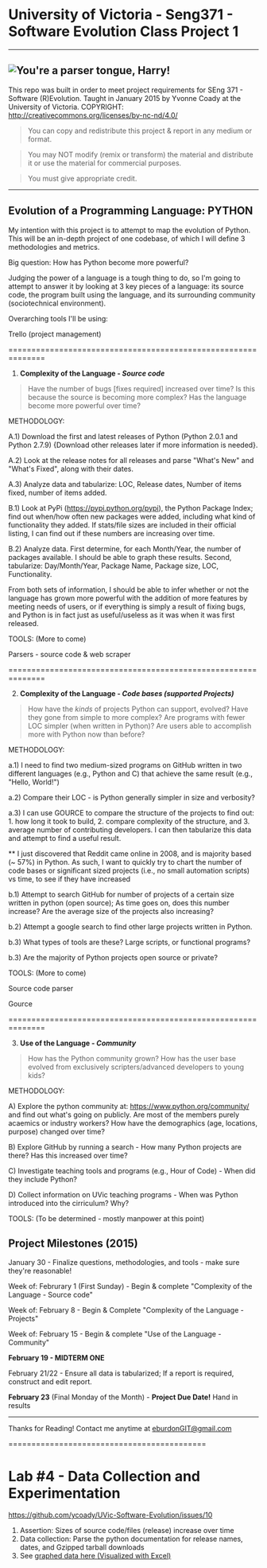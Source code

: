 # University of Victoria - Seng371 - Software Evolution Class Project 1

------------------------------------------
![You're a parser tongue, Harry!](https://i.imgur.com/LdJ7pZo.jpg)
------------------------------------------

This repo was built in order to meet project requirements for SEng 371 - Software (R)Evolution. Taught in January 2015 by Yvonne Coady at the University of Victoria. COPYRIGHT:  http://creativecommons.org/licenses/by-nc-nd/4.0/
  > You can copy and redistribute this project & report in any medium or format.
  
  > You may NOT modify (remix or transform) the material and distribute it or use the material for commercial purposes.
  
  > You must give appropriate credit.

------------------------------------------

Evolution of a Programming Language: PYTHON
------------------------------------------
My intention with this project is to attempt to map the evolution of Python. This will be an in-depth project of one codebase, of which I will define 3 methodologies and metrics.

Big question: How has Python become more powerful?

Judging the power of a language is a tough thing to do, so I'm going to attempt to answer it by looking at 3 key pieces of a language: its source code, the program built using the language, and its surrounding community (sociotechnical environment).

Overarching tools I'll be using:

Trello (project management)

==============================================================

1. <b>Complexity of the Language - <i>Source code</i></b> 
>Have the number of bugs [fixes required] increased over time? Is this because the source is becoming more complex? Has the language become more powerful over time?

  METHODOLOGY:
  
  A.1) Download the first and latest releases of Python (Python 2.0.1 and Python 2.7.9) {Download other releases later if more information is needed}.
  
  A.2) Look at the release notes for all releases and parse "What's New" and "What's Fixed", along with their dates.
  
  A.3) Analyze data and tabularize: LOC, Release dates, Number of items fixed, number of items added.

  B.1) Look at PyPi (https://pypi.python.org/pypi), the Python Package Index; find out when/how often new packages were added, including what kind of functionality they added. If stats/file sizes are included in their official listing, I can find out if these numbers are increasing over time.
  
  B.2) Analyze data. First determine, for each Month/Year, the number of packages available. I should be able to graph these results. Second, tabularize: Day/Month/Year, Package Name, Package size, LOC, Functionality. 
  
  From both sets of information, I should be able to infer whether or not the language has grown more powerful with the addition of more features by meeting needs of users, or if everything is simply a result of fixing bugs, and Python is in fact just as useful/useless as it was when it was first released.

  TOOLS: (More to come)
  
  Parsers - source code & web scraper


==============================================================

2. <b>Complexity of the Language - <i>Code bases (supported Projects)</i></b> 

>How have the <i>kinds</i> of projects Python can support, evolved? Have they gone from simple to more complex? Are programs with fewer LOC simpler (when written in Python)? Are users able to accomplish more with Python now than before?

  METHODOLOGY:
  
  a.1) I need to find two medium-sized programs on GitHub written in two different languages (e.g., Python and C) that achieve the same result (e.g., "Hello, World!")
  
  a.2) Compare their LOC - is Python generally simpler in size and verbosity?
  
  a.3) I can use GOURCE to compare the structure of the projects to find out: 1. how long it took to build, 2. compare complexity of the structure, and 3. average number of contributing developers. I can then tabularize this data and attempt to find a useful result.

  ** I just discovered that Reddit came online in 2008, and is majority based (~ 57%) in Python. As such, I want to quickly try to chart the number of code bases or significant sized projects (i.e., no small automation scripts) vs time, to see if they have increased
  
  b.1) Attempt to search GitHub for number of projects of a certain size written in python (open source); As time goes on, does this number increase? Are the average size of the projects also increasing?
  
  b.2) Attempt a google search to find other large projects written in Python.
  
  b.3) What types of tools are these? Large scripts, or functional programs?
  
  b.3) Are the majority of Python projects open source or private?

  TOOLS: (More to come)
  
  Source code parser
  
  Gource

==============================================================

3. <b>Use of the Language - <i>Community</i></b> 
>How has the Python community grown? How has the user base evolved from exclusively scripters/advanced developers to young kids?

   METHODOLOGY:
   
   A) Explore the python community at: https://www.python.org/community/ and find out what's going on publicly. Are most of the members purely acaemics or industry workers? How have the demographics (age, locations, purpose) changed over time?
   
   B) Explore GitHub by running a search - How many Python projects are there? Has this increased over time?
   
   C) Investigate teaching tools and programs (e.g., Hour of Code) - When did they include Python?
   
   D) Collect information on UVic teaching programs - When was Python introduced into the cirriculum? Why?
   
   
   TOOLS:  (To be determined - mostly manpower at this point)


Project Milestones (2015)
------------------------------------------
January 30 - Finalize questions, methodologies, and tools - make sure they're reasonable!

Week of: Februrary 1 (First Sunday) - Begin & complete "Complexity of the Language - Source code"

Week of: February 8  - Begin & Complete "Complexity of the Language - Projects"

Week of: February 15 - Begin & complete "Use of the Language - Community"

<b>February 19 - MIDTERM ONE</b>

February 21/22 - Ensure all data is tabularized; If a report is required, construct and edit report.

<b>February 23</b> (Final Monday of the Month) - <b>Project Due Date!</b> Hand in results

------------------------------------------
Thanks for Reading! Contact me anytime at eburdonGIT@gmail.com

===========================================

# Lab #4 - Data Collection and Experimentation
https://github.com/ycoady/UVic-Software-Evolution/issues/10

1. Assertion: Sizes of source code/files (release) increase over time
2. Data collection: Parse the python documentation for release names, dates, and Gzipped tarball downloads
3. See [graphed data here (Visualized with Excel)](M1A/Images/TrendGraph_PythonVersionSize.png)
